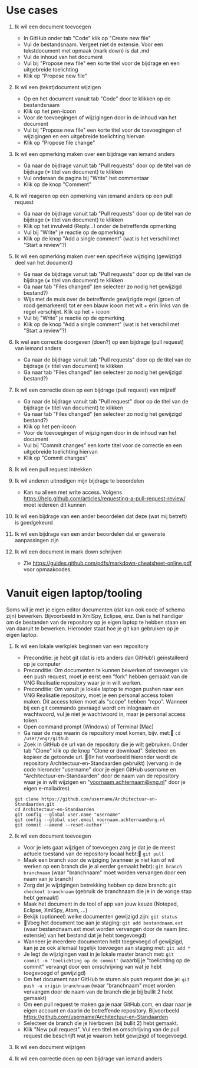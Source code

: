 # Use cases
1. Ik wil een document toevoegen
	* In GitHub onder tab "Code" klik op "Create new file"
	* Vul de bestandsnaam. Vergeet niet de extensie. Voor een tekstdocument met opmaak (mark down) is dat .md
	* Vul de inhoud van het document
	* Vul bij "Propose new file" een korte titel voor de bijdrage en een uitgebreide toelichting
	* Klik op "Propose new file"

2. Ik wil een (tekst)document wijzigen
	* Op en het document vanuit tab "Code" door te klikken op de bestandsnaam
	* Klik op het pen-icoon
	* Voor de toevoegingen of wijzigingen door in de inhoud van het document
	* Vul bij "Propose new file" een korte titel voor de toevoegingen of wijzigingen en een uitgebreide toelichting hiervan
	* Klik op "Propose file change"

3. Ik wil een opmerking maken over een bijdrage van iemand anders
	* Ga naar de bijdrage vanuit tab "Pull requests" door op de titel van de bijdrage (≠ titel van document) te klikken
	* Vul onderaan de pagina bij "Write" het commentaar
	* Klik op de knop "Comment"

4. Ik wil reageren op een opmerking van iemand anders op een pull request
	* Ga naar de bijdrage vanuit tab "Pull requests" door op de titel van de bijdrage (≠ titel van document) te klikken
	* Klik op het invulveld (Reply…) onder de betreffende opmerking
	* Vul bij "Write" je reactie op de opmerking
	* Klik op de knop "Add a single comment" (wat is het verschil met "Start a review"?)

5. Ik wil een opmerking maken over een specifieke wijziging (gewijzigd deel van het document)
	* Ga naar de bijdrage vanuit tab "Pull requests" door op de titel van de bijdrage (≠ titel van document) te klikken
	* Ga naar tab "Files changed" (en selecteer zo nodig het gewijzigd bestand?)
	* Wijs met de muis over de betreffende gewijzigde regel (groen of rood gemarkeerd) tot er een blauw icoon met wit + erin links van de regel verschijnt. Klik op het + icoon
	* Vul bij "Write" je reactie op de opmerking
	* Klik op de knop "Add a single comment" (wat is het verschil met "Start a review"?)

6. Ik wel een correctie doorgeven (doen?) op een bijdrage (pull request) van iemand anders
	* Ga naar de bijdrage vanuit tab "Pull requests" door op de titel van de bijdrage (≠ titel van document) te klikken
	* Ga naar tab "Files changed" (en selecteer zo nodig het gewijzigd bestand?)

7. Ik wil een correctie doen op een bijdrage (pull request) van mijzelf
	* Ga naar de bijdrage vanuit tab "Pull request" door op de titel van de bijdrage (≠ titel van document) te klikken
	* Ga naar tab "Files changed" (en selecteer zo nodig het gewijzigd bestand?)
	* Klik op het pen-icoon
	* Voor de toevoegingen of wijzigingen door in de inhoud van het document
	* Vul bij "Commit changes" een korte titel voor de correctie en een uitgebreide toelichting hiervan
	* Klik op "Commit changes"

8. Ik wil een pull request intrekken

9. Ik wil anderen uitnodigen mijn bijdrage te beoordelen
	* Kan nu alleen met write access. Volgens https://help.github.com/articles/requesting-a-pull-request-review/ moet iedereen dit kunnen

10. Ik wil een bijdrage van een ander beoordelen dat deze (wat mij betreft) is goedgekeurd
11. Ik wil een bijdrage van een ander beoordelen dat er gewenste aanpassingen zijn

12. Ik wil een document in mark down schrijven
	* Zie https://guides.github.com/pdfs/markdown-cheatsheet-online.pdf voor opmaakcodes.

# Vanuit eigen laptop/tooling
Soms wil je met je eigen editor documenten (dat kan ook code of schema zijn) bewerken. Bijvoorbeeld in XmlSpy, Eclipse, enz. Dan is het handiger om de bestanden van de repository op je eigen laptop te hebben staan en van daaruit te bewerken. Hieronder staat hoe je git kan gebruiken op je eigen laptop.

1. Ik wil een lokale werkplek beginnen van een repository
	* Preconditie: je hebt git (dat is iets anders dan GitHub!) geïnstalleerd op je computer
	* Preconditie: Om documenten te kunnen bewerken of toevoegen via een push request, moet je eerst een "fork" hebben gemaakt van de VNG Realisatie repository waar je in wilt werken.
	* Preconditie: 	Om vanuit je lokale laptop te mogen pushen naar een VNG Realisatie repository, moet je een personal access token maken. Dit access token moet als "scope" hebben "repo".
	Wanneer bij een git commando gevraagd wordt om inlognaam en wachtwoord, vul je niet je wachtwoord in, maar je personal access token.
	* Open command prompt (Windows) of Terminal (Mac)
	* Ga naar de map waarin de repository moet komen, bijv. met:
  `cd /user/vngr/github`
	* Zoek in GitHub de url van de repository die je wilt gebruiken. Onder tab "Clone" klik op de knop "Clone or download". Selecteer en kopieer de getoonde url. (In het voorbeeld hieronder wordt de repository Architectuur-en-Standaarden gebruikt)
	(vervang in de code hieronder "username" door je eigen GitHub username en "Architectuur-en-Standaarden" door de naam van de repository waar je in wilt wijzigen en "voornaam.achternaam@vng.nl" door je eigen e-mailadres)

	```git init
	git clone https://github.com/username/Architectuur-en-Standaarden.git
	cd Architectuur-en-Standaarden
	git config --global user.name "username"
	git config --global user.email voornaam.achternaam@vng.nl
	git commit --amend --reset-author```

2. Ik wil een document toevoegen
	* Voor je iets gaat wijzigen of toevoegen zorg je dat je de meest actuele toestand van de repository locaal hebt:
	`git pull`
	* Maak een branch voor de wijziging (wanneer je niet kan of wil werken op een branch die je al eerder gemaakt hebt):
	`git branch branchnaam`
	(waar "branchnaam" moet worden vervangen door een naam van je branch)
	* Zorg dat je wijzigingen betrekking hebben op deze branch:
	`git checkout branchnaam`
	(gebruik de branchnaam die je in de vorige stap hebt gemaakt)
	* Maak het document in de tool of app van jouw keuze (Notepad, Eclipse, XmlSpy, Atom, …)
	* Bekijk (optioneel) welke documenten gewijzigd zijn:
	`git status`
	* Voeg het document toe aan je staging:
	`git add bestandnaam.ext`
	(waar bestandnaam.ext moet worden vervangen door de naam (inc. extensie) van het bestand dat je hebt toegevoegd)
	* Wanneer je meerdere documenten hebt toegevoegd of gewijzigd, kan je ze ook allemaal tegelijk toevoegen aan staging met:
	`git add *`
	* Je legt de wijzigingen vast in je lokale master branch met:
	`git commit -m 'toelichting op de commit'`
	(waarbij je "toelichting op de commit" vervangt door een omschrijving van wat je hebt toegevoegd of gewijzigd)
	* Om het document naar GitHub te sturen als push request doe je:
	`git push -u origin branchnaam`
	(waar "branchnaam" moet worden vervangen door de naam van de branch die je bij bullit 2 hebt gemaakt)
	* Om een pull request te maken ga je naar GitHub.com, en daar naar je eigen account en daarin de betreffende repository. Bijvoorbeeld https://github.com/username/Architectuur-en-Standaarden
	* Selecteer de branch die je hierboven (bij bullit 2) hebt gemaakt.
	* Klik "New pull request". Vul een titel en omschrijving van de pull request die beschrijft wat je waarom hebt gewijzigd of toegevoegd.
3. Ik wil een document wijzigen
4. Ik wil een correctie doen op een bijdrage van iemand anders
